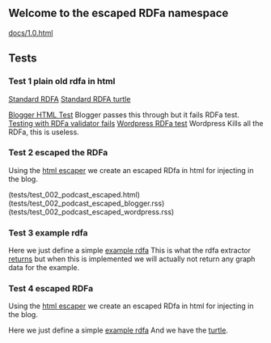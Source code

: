 ## Welcome to the escaped RDFa namespace

[docs/1.0.html](docs/1.0.html)

## Tests

### Test 1 plain old rdfa in html

[Standard RDFA](tests/test_001_podcast.html)
[Standard RDFA turtle](tests/test_001_podcast.ttl)

[Blogger HTML Test](https://stream-random.blogspot.com/2020/11/test001podcasthtml.html) Blogger passes this through but it fails RDFa test.
[Testing with RDFa validator fails](https://www.w3.org/2012/pyRdfa/extract?uri=https%3A%2F%2Fstream-random.blogspot.com%2F2020%2F11%2Ftest001podcasthtml.html&format=turtle&rdfagraph=output&vocab_expansion=false&rdfa_lite=false&embedded_rdf=true&space_preserve=true&vocab_cache=true&vocab_cache_report=false&vocab_cache_refresh=false)
[Wordpress RDFa test](https://streamofrandompodcast.wordpress.com/2020/11/26/test-of-plain-old-rdfa/) Wordpress Kills all the RDFa, this is useless.

### Test 2 escaped the RDFa

Using the [html escaper](https://www.freeformatter.com/html-escape.html) we create an escaped RDfa in html for injecting in the blog.

(tests/test_002_podcast_escaped.html)
(tests/test_002_podcast_escaped_blogger.rss)
(tests/test_002_podcast_escaped_wordpress.rss)

### Test 3 example rdfa
Here we just define a simple [example rdfa](tests/test_003_example.html)
This is what the rdfa extractor [returns](tests/test_003_example.ttl) but when this is implemented we will actually not return any graph data for the example.

### Test 4 escaped RDFa
Using the [html escaper](https://www.freeformatter.com/html-escape.html) we create an escaped RDfa in html for injecting in the blog.

Here we just define a simple [example rdfa](tests/test_004_example_escaped.html)
And we have the [turtle](tests/test_004_example_escaped.ttl).
